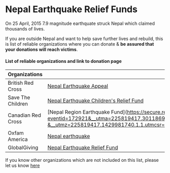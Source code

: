 # Nepal Earthquake Relief Funds

On 25 April, 2015 7.9 magnitude earthquate struck Nepal which claimed thousands of lives.

If you are outside Nepal and want to help save further lives and rebuild, this is list of reliable organizations where you can donate & **be assured that your donations will reach victims**.

#### List of reliable organizations and link to donation page

Organizations              | Link to donation page 
------------------         | --------------------
British Red Cross          | [Nepal Earthquake Appeal](http://www.redcross.org.uk/nepalearthquake)
Save The Children          | [Nepal Earthquake Children's Relief Fund](http://www.savethechildren.org/site/apps/nlnet/content2.aspx?c=8rKLIXMGIpI4E&b=9241341&ct=14615143)
Canadian Red Cross         | [Nepal Region Earthquake Fund](https://secure.redcross.ca/registrant/donate.aspx?eventid=172921&__utma=225819417.301186905.1429981740.1429981740.1429981740.1&__utmb=225819417.0.10.1429981740&__utmc=225819417&__utmx=-&__utmz=225819417.1429981740.1.1.utmcsr=%28direct%29|utmccn=%28direct%29|utmcmd=%28none%29&__utmv=-&__utmk=214954644)
Oxfam America              | [Nepal earthquake](https://secure2.oxfamamerica.org/page/content/nepal_earthquake/)
GlobalGiving               | [Nepal Earthquake Relief Fund](http://www.globalgiving.org/projects/nepal-earthquake-relief-fund/)

If you know other organizations which are not included on this list, please let us know [here](https://github.com/chhantyal/PreyForNepal/issues/1)
